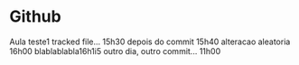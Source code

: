 # Github
Aula teste1
tracked file... 15h30
depois do commit 15h40
alteracao aleatoria 16h00
blablablabla16h1i5
outro dia, outro commit... 11h00
